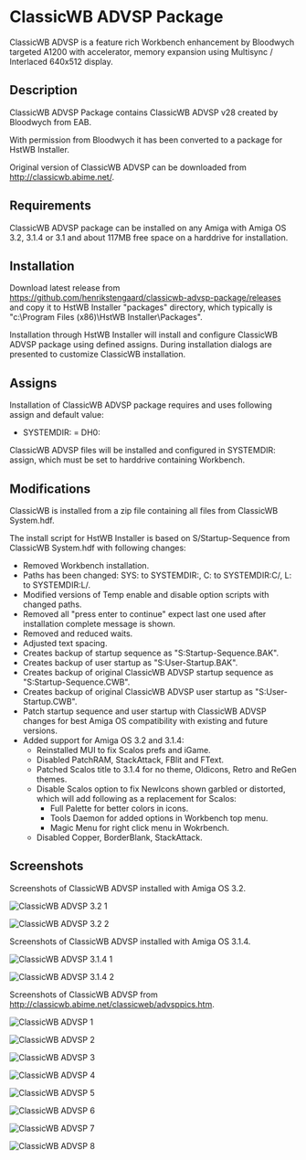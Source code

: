 # ClassicWB ADVSP Package

ClassicWB ADVSP is a feature rich Workbench enhancement by Bloodwych targeted A1200 with accelerator, memory expansion using Multisync / Interlaced 640x512 display.

## Description

ClassicWB ADVSP Package contains ClassicWB ADVSP v28 created by Bloodwych from EAB.

With permission from Bloodwych it has been converted to a package for HstWB Installer.

Original version of ClassicWB ADVSP can be downloaded from http://classicwb.abime.net/.

## Requirements

ClassicWB ADVSP package can be installed on any Amiga with Amiga OS 3.2, 3.1.4 or 3.1 and about 117MB free space on a harddrive for installation.

## Installation

Download latest release from https://github.com/henrikstengaard/classicwb-advsp-package/releases and copy it to HstWB Installer "packages" directory, which typically is "c:\Program Files (x86)\HstWB Installer\Packages".

Installation through HstWB Installer will install and configure ClassicWB ADVSP package using defined assigns.
During installation dialogs are presented to customize ClassicWB installation.

## Assigns

Installation of ClassicWB ADVSP package requires and uses following assign and default value:

- SYSTEMDIR: = DH0:

ClassicWB ADVSP files will be installed and configured in SYSTEMDIR: assign, which must be set to harddrive containing Workbench.

## Modifications

ClassicWB is installed from a zip file containing all files from ClassicWB System.hdf.

The install script for HstWB Installer is based on S/Startup-Sequence from ClassicWB System.hdf with following changes:

- Removed Workbench installation.
- Paths has been changed: SYS: to SYSTEMDIR:, C: to SYSTEMDIR:C/, L: to SYSTEMDIR:L/.
- Modified versions of Temp enable and disable option scripts with changed paths.
- Removed all "press enter to continue" expect last one used after installation complete message is shown.
- Removed and reduced waits.
- Adjusted text spacing.
- Creates backup of startup sequence as "S:Startup-Sequence.BAK".
- Creates backup of user startup as "S:User-Startup.BAK". 
- Creates backup of original ClassicWB ADVSP startup sequence as "S:Startup-Sequence.CWB".
- Creates backup of original ClassicWB ADVSP user startup as "S:User-Startup.CWB". 
- Patch startup sequence and user startup with ClassicWB ADVSP changes for best Amiga OS compatibility with existing and future versions.
- Added support for Amiga OS 3.2 and 3.1.4:
  - Reinstalled MUI to fix Scalos prefs and iGame.
  - Disabled PatchRAM, StackAttack, FBlit and FText.
  - Patched Scalos title to 3.1.4 for no theme, Oldicons, Retro and ReGen themes.
  - Disable Scalos option to fix NewIcons shown garbled or distorted, which will add following as a replacement for Scalos:
    - Full Palette for better colors in icons.
    - Tools Daemon for added options in Workbench top menu.
    - Magic Menu for right click menu in Wokrbench.
  - Disabled Copper, BorderBlank, StackAttack.

## Screenshots

Screenshots of ClassicWB ADVSP installed with Amiga OS 3.2.

![ClassicWB ADVSP 3.2 1](screenshots/classicwb_advsp_3.2_1.png?raw=true)

![ClassicWB ADVSP 3.2 2](screenshots/classicwb_advsp_3.2_2.png?raw=true)

Screenshots of ClassicWB ADVSP installed with Amiga OS 3.1.4.

![ClassicWB ADVSP 3.1.4 1](screenshots/classicwb_advsp_3.1.4_1.png?raw=true)

![ClassicWB ADVSP 3.1.4 2](screenshots/classicwb_advsp_3.1.4_2.png?raw=true)

Screenshots of ClassicWB ADVSP from http://classicwb.abime.net/classicweb/advsppics.htm.

![ClassicWB ADVSP 1](screenshots/classicwb_advsp1.png?raw=true)

![ClassicWB ADVSP 2](screenshots/classicwb_advsp2.png?raw=true)

![ClassicWB ADVSP 3](screenshots/classicwb_advsp3.png?raw=true)

![ClassicWB ADVSP 4](screenshots/classicwb_advsp4.png?raw=true)

![ClassicWB ADVSP 5](screenshots/classicwb_advsp5.png?raw=true)

![ClassicWB ADVSP 6](screenshots/classicwb_advsp6.png?raw=true)

![ClassicWB ADVSP 7](screenshots/classicwb_advsp7.png?raw=true)

![ClassicWB ADVSP 8](screenshots/classicwb_advsp8.png?raw=true)